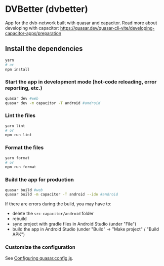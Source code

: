 # DVBetter (dvbetter)

App for the dvb-network built with quasar and capacitor.
Read more about developing with capacitor: https://quasar.dev/quasar-cli-vite/developing-capacitor-apps/preparation

## Install the dependencies
```bash
yarn
# or
npm install
```

### Start the app in development mode (hot-code reloading, error reporting, etc.)
```bash
quasar dev #web
quasar dev -m capacitor -T android #android

```


### Lint the files
```bash
yarn lint
# or
npm run lint
```


### Format the files
```bash
yarn format
# or
npm run format
```



### Build the app for production
```bash
quasar build #web
quasar build -m capacitor -T android --ide #android
```
If there are errors during the build, you may have to:
- delete the `src-capacitor/android` folder
- rebuild
- sync project with gradle files in Android Studio (under "File")
- build the app in Android Studio (under "Build" → "Make project" / "Build APK")

### Customize the configuration
See [Configuring quasar.config.js](https://v2.quasar.dev/quasar-cli-vite/quasar-config-js).
